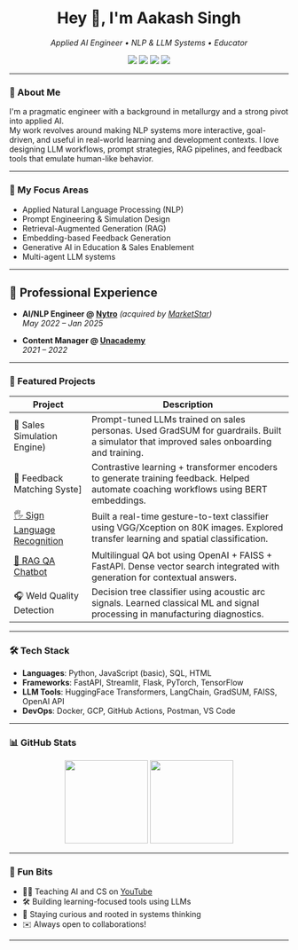 <h1 align="center">Hey 👋, I'm Aakash Singh</h1>
<p align="center">
  <i>Applied AI Engineer • NLP & LLM Systems • Educator</i>
</p>

<p align="center">
  <a href="mailto:aakashsingh1129@gmail.com"><img src="https://img.shields.io/badge/-Email-orange?style=flat-square&logo=gmail&logoColor=white"/></a>
  <a href="https://linkedin.com/in/aakash-singh-86475b41/"><img src="https://img.shields.io/badge/-LinkedIn-blue?style=flat-square&logo=linkedin&logoColor=white"/></a>
  <a href="https://aakashs11.github.io"><img src="https://img.shields.io/badge/-Portfolio-222?style=flat-square&logo=githubpages&logoColor=white"/></a>
  <a href="https://www.youtube.com/@aakash.singh.11"><img src="https://img.shields.io/badge/-YouTube-red?style=flat-square&logo=youtube&logoColor=white"/></a>
</p>

---

### 🧠 About Me

I'm a pragmatic engineer with a background in metallurgy and a strong pivot into applied AI.  
My work revolves around making NLP systems more interactive, goal-driven, and useful in real-world learning and development contexts.  I love designing LLM workflows, prompt strategies, RAG pipelines, and feedback tools that emulate human-like behavior.

---

### 🚀 My Focus Areas

- Applied Natural Language Processing (NLP)
- Prompt Engineering & Simulation Design
- Retrieval-Augmented Generation (RAG)
- Embedding-based Feedback Generation
- Generative AI in Education & Sales Enablement
- Multi-agent LLM systems

---
## 💼 Professional Experience

- **AI/NLP Engineer @ [Nytro](https://www.nytro.ai)** *(acquired by [MarketStar](https://www.marketstar.com))*  
  *May 2022 – Jan 2025*  


- **Content Manager @ [Unacademy](https://unacademy.com)**  
  *2021 – 2022*  
  
---
### 📌 Featured Projects

| Project | Description |
|--------|-------------|
| 🧩 Sales Simulation Engine) | Prompt-tuned LLMs trained on sales personas. Used GradSUM for guardrails. Built a simulator that improved sales onboarding and training. |
| 🧠 Feedback Matching Syste] | Contrastive learning + transformer encoders to generate training feedback. Helped automate coaching workflows using BERT embeddings. |
| [🖐️ Sign Language Recognition](https://github.com/aakashs11/Gesture-recognization-Sign-Language-Interpretation) | Built a real-time gesture-to-text classifier using VGG/Xception on 80K images. Explored transfer learning and spatial classification. |
| [🤖 RAG QA Chatbot](https://github.com/aakashs11/telegram-bot-akask) | Multilingual QA bot using OpenAI + FAISS + FastAPI. Dense vector search integrated with generation for contextual answers. |
| 🎧 Weld Quality Detection | Decision tree classifier using acoustic arc signals. Learned classical ML and signal processing in manufacturing diagnostics. |

--- 

### 🛠 Tech Stack

- **Languages**: Python, JavaScript (basic), SQL, HTML
- **Frameworks**: FastAPI, Streamlit, Flask, PyTorch, TensorFlow
- **LLM Tools**: HuggingFace Transformers, LangChain, GradSUM, FAISS, OpenAI API
- **DevOps**: Docker, GCP, GitHub Actions, Postman, VS Code

---

### 📊 GitHub Stats

<p align="center">
  <img src="https://github-readme-stats.vercel.app/api?username=aakashs11&show_icons=true&theme=vue-dark&count_private=true" height="150" />
  <img src="https://github-readme-stats.vercel.app/api/top-langs/?username=aakashs11&layout=compact&theme=vue-dark" height="150"/>
</p>

---

### 🧩 Fun Bits

- 🧑‍🏫 Teaching AI and CS on [YouTube](https://www.youtube.com/@aakash.singh.11)
- 🛠 Building learning-focused tools using LLMs
- 🧘 Staying curious and rooted in systems thinking
- ✉️ Always open to collaborations!

---



